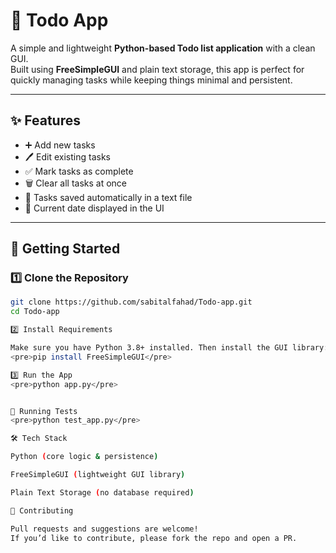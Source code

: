 # 📝 Todo App

A simple and lightweight **Python-based Todo list application** with a clean GUI.  
Built using **FreeSimpleGUI** and plain text storage, this app is perfect for quickly managing tasks while keeping things minimal and persistent.

---

## ✨ Features

- ➕ Add new tasks  
- 🖊️ Edit existing tasks  
- ✅ Mark tasks as complete  
- 🗑️ Clear all tasks at once  
- 💾 Tasks saved automatically in a text file  
- 📅 Current date displayed in the UI  

---

## 🚀 Getting Started

### 1️⃣ Clone the Repository
```bash
git clone https://github.com/sabitalfahad/Todo-app.git
cd Todo-app

2️⃣ Install Requirements

Make sure you have Python 3.8+ installed. Then install the GUI library:
<pre>pip install FreeSimpleGUI</pre>

3️⃣ Run the App
<pre>python app.py</pre>


🧪 Running Tests
<pre>python test_app.py</pre>

🛠️ Tech Stack

Python (core logic & persistence)

FreeSimpleGUI (lightweight GUI library)

Plain Text Storage (no database required)

🤝 Contributing

Pull requests and suggestions are welcome!
If you’d like to contribute, please fork the repo and open a PR.


